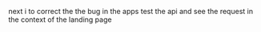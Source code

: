 next i to correct the the bug in the apps 
test the api and see the request in the context of the landing page